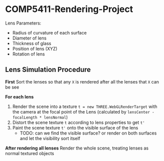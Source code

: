 # COMP5411-Rendering-Project

Lens Parameters:

- Radius of curvature of each surface
- Diameter of lens
- Thickness of glass
- Position of lens (XYZ)
- Rotation of lens


## Lens Simulation Procedure

**First**
Sort the lenses so that any `X` is rendered after all the lenses that `X` can be see

**For each lens**
1. Render the scene into a texture `t = new THREE.WebGLRenderTarget` with the camera at the focal point of the Lens (calculated by `lensCenter - focalLength * lensNormal`)
2. Distort the scene texture `t` according to lens properties to get `t'`
3. Paint the scene texture `t'` onto the visible surface of the lens 
   - TODO: can we find the visible surface? or render on both surfaces and let the visibility sort itself 

**After rendering all lenses**
Render the whole scene, treating lenses as normal textured objects